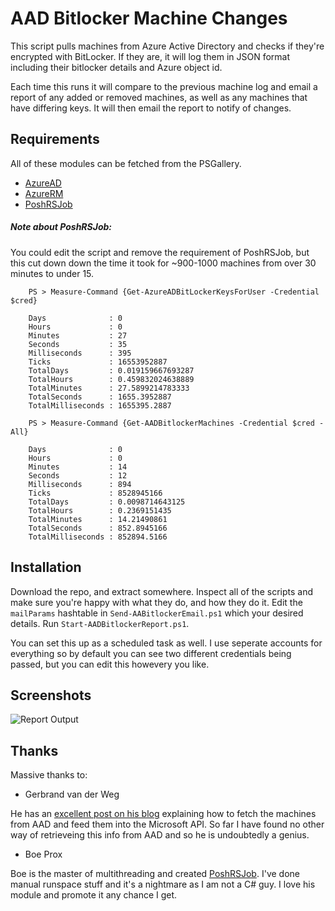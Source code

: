 # AAD Bitlocker Machine Changes

This script pulls machines from Azure Active Directory and checks if they're encrypted with BitLocker. If they are, it will log them in JSON format including their bitlocker details and Azure object id. 

Each time this runs it will compare to the previous machine log and email a report of any added or removed machines, as well as any machines that have differing keys. It will then email the report to notify of changes.

## Requirements

All of these modules can be fetched from the PSGallery.

* [AzureAD](https://www.powershellgallery.com/packages/AzureAD)
* [AzureRM](https://www.powershellgallery.com/packages/AzureRM)
* [PoshRSJob](https://www.powershellgallery.com/packages/PoshRSJob)

##### Note about PoshRSJob:

You could edit the script and remove the requirement of PoshRSJob, but this cut down down the time it took for ~900-1000 machines from over 30 minutes to under 15.

        PS > Measure-Command {Get-AzureADBitLockerKeysForUser -Credential $cred}

        Days              : 0
        Hours             : 0
        Minutes           : 27
        Seconds           : 35
        Milliseconds      : 395
        Ticks             : 16553952887
        TotalDays         : 0.019159667693287
        TotalHours        : 0.459832024638889
        TotalMinutes      : 27.5899214783333
        TotalSeconds      : 1655.3952887
        TotalMilliseconds : 1655395.2887

        PS > Measure-Command {Get-AADBitlockerMachines -Credential $cred -All}

        Days              : 0
        Hours             : 0
        Minutes           : 14
        Seconds           : 12
        Milliseconds      : 894
        Ticks             : 8528945166
        TotalDays         : 0.0098714643125
        TotalHours        : 0.2369151435
        TotalMinutes      : 14.21490861
        TotalSeconds      : 852.8945166
        TotalMilliseconds : 852894.5166


## Installation

Download the repo, and extract somewhere.
Inspect all of the scripts and make sure you're happy with what they do, and how they do it.
Edit the `mailParams` hashtable in `Send-AABitlockerEmail.ps1` which your desired details.
Run `Start-AADBitlockerReport.ps1`.

You can set this up as a scheduled task as well. I use seperate accounts for everything so by default you can see two different credentials being passed, but you can edit this howevery you like.

## Screenshots

![Report Output](https://i.imgur.com/4Ff6DDI.png)


## Thanks

Massive thanks to:

 * Gerbrand van der Weg

He has an [excellent post on his blog](https://pwsh.nl/2018/10/26/retrieving-bitlocker-keys-from-azure-ad-with-powershell/) explaining how to fetch the machines from AAD and feed them into the Microsoft API. So far I have found no other way of retrieveing this info from AAD and so he is undoubtedly a genius.

* Boe Prox 

Boe is the master of multithreading and created [PoshRSJob](https://github.com/proxb/PoshRSJob). I've done manual runspace stuff and it's a nightmare as I am not a C# guy. I love his module and promote it any chance I get.
